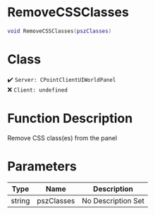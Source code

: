 # RemoveCSSClasses
```lua
void RemoveCSSClasses(pszClasses)
```
# Class
✔️ `Server: CPointClientUIWorldPanel`  
❌ `Client: undefined`  

# Function Description
Remove CSS class(es) from the panel
# Parameters
Type|Name|Description
--|--|--
string|pszClasses|No Description Set
